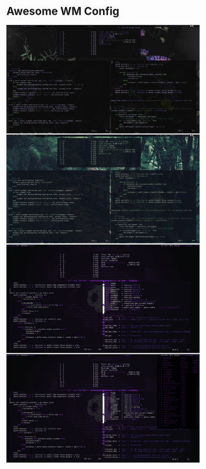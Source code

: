# Awesome WM Config


![one](Screenshots/1.png)
![two](Screenshots/2.png)
![three](Screenshots/3.png)
![four](Screenshots/4.png)

